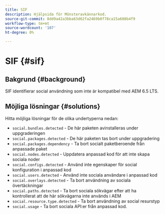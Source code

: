 ```yaml
---
title: SIF
description: Hjälpsida för Mönsteravkännarkod.
source-git-commit: 8dd9a42a3bba63d62fa2469b0f78ca15a608b4f9
workflow-type: tm+mt
source-wordcount: '107'
ht-degree: 0%

---
```


# SIF {#sif}

## Bakgrund {#background}

SIF identifierar social användning som inte är kompatibel med AEM 6.5 LTS.

<!-- Alexandru: drafting for now ## Possible implications and risks {#implications-and-risks} -->

## Möjliga lösningar {#solutions}

Hitta möjliga lösningar för de olika undertyperna nedan:

* `social.bundles.detected` - De här paketen avinstalleras under uppgraderingen
* `social.packages.detected` - De här paketen tas bort under uppgradering
* `social.packages.dependency` - Ta bort socialt paketberoende från anpassade paket
* `social.nodes.detected` - Uppdatera anpassad kod för att inte skapa sociala noder
* `social.configs.detected` - Använd inte egenskaper för social konfiguration i anpassad kod
* `social.users.detected` - Använd inte sociala användare i anpassad kod
* `social.overlays.detected` - Ta bort användning av sociala övertäckningar
* `social.paths.detected` - Ta bort sociala sökvägar efter att ha kontrollerat att de här sökvägarna inte används i AEM
* `social.resource.type.detected` - Ta bort användning av social resurstyp
* `social.usage` - Ta bort sociala API:er från anpassad kod.